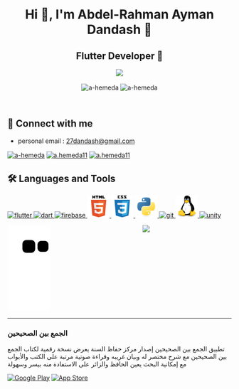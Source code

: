 <h1 align="center">Hi 👋, I'm Abdel-Rahman Ayman Dandash 👑</h1>
<h2 align="center">Flutter Developer 💎</h2>
<p align="center"> <img src="https://readme-typing-svg.herokuapp.com?lines=Welcome,+Let's+follow+each+other+💖" /> </p>
<p align="center"> <img src="https://komarev.com/ghpvc/?username=a-hemeda&label=Profile%20views&color=004080&style=flat" alt="a-hemeda" height="40" width="240" />
	           <img src="https://img.shields.io/github/followers/a-hemeda?label=Followers&color=800000&style=flat" alt="a-hemeda" height="40" width="160" />
</p>
<br>


## 📩 Connect with me

- personal email : 27dandash@gmail.com

<p align="left">
<a href="https://www.linkedin.com/in/dandash119/" target="blank"><img align="center" src="https://raw.githubusercontent.com/rahuldkjain/github-profile-readme-generator/master/src/images/icons/Social/linked-in-alt.svg" alt="a-hemeda" height="50" width="60" /></a>
<!-- <a href="https://codepen.io/a-hemeda" target="blank"><img align="center" src="https://raw.githubusercontent.com/rahuldkjain/github-profile-readme-generator/master/src/images/icons/Social/codepen.svg" alt="a-hemeda" height="50" width="60" /></a> -->
<a href="https://web.facebook.com/dandash119/" target="blank"><img align="center" src="https://raw.githubusercontent.com/rahuldkjain/github-profile-readme-generator/master/src/images/icons/Social/facebook.svg" alt="a.hemeda11" height="50" width="60" /></a>
<a href="https://www.instagram.com/dandash.119/" target="blank"><img align="center" src="https://raw.githubusercontent.com/rahuldkjain/github-profile-readme-generator/master/src/images/icons/Social/instagram.svg" alt="a.hemeda11" height="50" width="60" /></a>
</p>

## 🛠 Languages and Tools
<p align="left"> <a href="https://flutter.dev" target="_blank" rel="noreferrer"> <img src="https://www.vectorlogo.zone/logos/flutterio/flutterio-icon.svg" alt="flutter" width="50" height="50"/> </a> <a href="https://dart.dev" target="_blank" rel="noreferrer"> <img src="https://www.vectorlogo.zone/logos/dartlang/dartlang-icon.svg" alt="dart" width="50" height="50"/> </a> <a href="https://firebase.google.com/" target="_blank" rel="noreferrer"> <img src="https://www.vectorlogo.zone/logos/firebase/firebase-icon.svg" alt="firebase" width="50" height="50"/> </a> <a href="https://www.w3.org/html/" target="_blank" rel="noreferrer"> <img src="https://raw.githubusercontent.com/devicons/devicon/master/icons/html5/html5-original-wordmark.svg" alt="html5" width="50" height="50"/> </a> <a href="https://www.w3schools.com/css/" target="_blank" rel="noreferrer"> <img src="https://raw.githubusercontent.com/devicons/devicon/master/icons/css3/css3-original-wordmark.svg" alt="css3" width="50" height="50"/> <a href="https://www.python.org" target="_blank" rel="noreferrer"> <img src="https://raw.githubusercontent.com/devicons/devicon/master/icons/python/python-original.svg" alt="python" width="50" height="50"/> </a> <a href="https://git-scm.com/" target="_blank" rel="noreferrer"> <img src="https://www.vectorlogo.zone/logos/git-scm/git-scm-icon.svg" alt="git" width="50" height="50"/> </a> <a href="https://www.linux.org/" target="_blank" rel="noreferrer"> <img src="https://raw.githubusercontent.com/devicons/devicon/master/icons/linux/linux-original.svg" alt="linux" width="50" height="50"/> </a> <a href="https://unity.com/" target="_blank" rel="noreferrer"> <img src="https://www.vectorlogo.zone/logos/unity3d/unity3d-icon.svg" alt="unity" width="50" height="50"/> </a> </p>

<img src="https://github.com/Amira-Zahran/Amira-zahran/blob/output/github-contribution-grid-snake.svg" alt="Snake"/>
	<img align="right" src="https://user-images.githubusercontent.com/63050133/156676671-d5b2e362-97d4-4404-9447-dd71ddfea82f.gif" width = 200px/>

	
<hr>

### الجمع بين الصحيحين
تطبيق الجمع بين الصحيحين إصدار مركز حفاظ السنة يعرض نسخة رقمية لكتاب الجمع بين الصحيحين مع شرح مختصر له وبيان غريبه وقراءة صوتية مرتبة على الكتب والأبواب مع إمكانية البحث يعين الحافظ والزائر على الاستفادة منه بيسر وسهولة


<p><a href="https://play.google.com/store/apps/details?id=com.hoffadhApp&fbclid=IwAR1iWtXcfG6eQlpIP4z5zM-0VuCe643H3nHiIdhKLcWBCPleQtBJs5xg6JY" target="_blank"><img alt="Google Play" src="https://img.shields.io/badge/Get%20it%20on%20google%20play-blue.svg?style=for-the-badge&logo=google-play" /></a> <a href="https://apps.apple.com/app/id1621893047?platform=iphone" target="_blank"><img alt="App Store" src="https://img.shields.io/badge/Get%20it%20on%20app%20store-black.svg?style=for-the-badge&logo=app-store&logoColor=white" /></a><p>

	




<!-- <img alt="Night Coding" src="https://raw.githubusercontent.com/AhmedFathyDev/AhmedFathyDev/main/GitHub.png" align="center" height="300"/>
 -->



